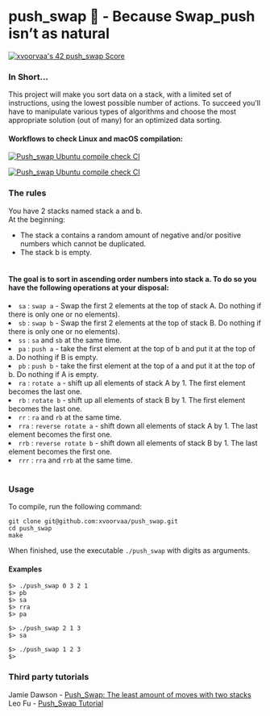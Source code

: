 # push_swap 🔄 - Because Swap_push isn’t as natural
[![xvoorvaa's 42 push_swap Score](https://badge42.vercel.app/api/v2/cl1l0g8q3005209mm02a81gfy/project/2336649)](https://github.com/JaeSeoKim/badge42)

### In Short...
This project will make you sort data on a stack, with a limited set of instructions, using the lowest possible number of actions.
To succeed you’ll have to manipulate various types of algorithms and choose the most appropriate solution (out of many) for an optimized data sorting.

#### Workflows to check Linux and macOS compilation:

[![Push_swap Ubuntu compile check CI](https://github.com/xvoorvaa/push_swap/actions/workflows/ubuntu_compilation.yml/badge.svg)](https://github.com/xvoorvaa/push_swap/actions/workflows/ubuntu_compilation.yml)

[![Push_swap Ubuntu compile check CI](https://github.com/xvoorvaa/push_swap/actions/workflows/ubuntu_compilation.yml/badge.svg)](https://github.com/xvoorvaa/push_swap/actions/workflows/ubuntu_compilation.yml)

### The rules

You have 2 stacks named stack a and b. <br>
At the beginning: <br>
- The stack a contains a random amount of negative and/or positive numbers which cannot be duplicated.
- The stack b is empty. <br> <br>
#### The goal is to sort in ascending order numbers into stack a. To do so you have the following operations at your disposal: <br>

 <table>
<li><code>sa</code> : <code>swap a</code> - Swap the first 2 elements at the top of stack A. Do nothing if there is only one or no elements).</li>
<li><code>sb</code> : <code>swap b</code> - Swap the first 2 elements at the top of stack B. Do nothing if there is only one or no elements).</li>
<li><code>ss</code> : <code>sa</code> and <code>sb</code> at the same time.</li>
<li><code>pa</code> : <code>push a</code> - take the first element at the top of b and put it at the top of a. Do nothing if B is empty.</li>
<li><code>pb</code> : <code>push b</code> - take the first element at the top of a and put it at the top of b. Do nothing if A is empty.</li>
<li><code>ra</code> : <code>rotate a</code> - shift up all elements of stack A by 1. The first element becomes the last one.</li>
<li><code>rb</code> : <code>rotate b</code> - shift up all elements of stack B by 1. The first element becomes the last one.</li>
<li><code>rr</code> : <code>ra</code> and <code>rb</code> at the same time.</li>
<li><code>rra</code> : <code>reverse rotate a</code> - shift down all elements of stack A by 1. The last element becomes the first one.</li>
<li><code>rrb</code> : <code>reverse rotate b</code> - shift down all elements of stack B by 1. The last element becomes the first one.</li>
<li><code>rrr</code> : <code>rra</code> and <code>rrb</code> at the same time.</li>
</table>

### Usage

To compile, run the following command:
```
git clone git@github.com:xvoorvaa/push_swap.git
cd push_swap
make
```
When finished, use the executable <code>./push_swap</code> with digits as arguments.

#### Examples
```
$> ./push_swap 0 3 2 1
$> pb
$> sa
$> rra
$> pa
```
```
$> ./push_swap 2 1 3
$> sa
```
```
$> ./push_swap 1 2 3
$>
```


### Third party tutorials
Jamie Dawson - [Push_Swap: The least amount of moves with two stacks](https://medium.com/@jamierobertdawson/push-swap-the-least-amount-of-moves-with-two-stacks-d1e76a71789a) <br>
Leo Fu - [Push_Swap Tutorial](https://medium.com/nerd-for-tech/push-swap-tutorial-fa746e6aba1e)
